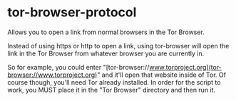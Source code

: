 # tor-browser-protocol
Allows you to open a link from normal browsers in the Tor Browser.

Instead of using https or http to open a link, using tor-browser will open the link in the Tor Browser from whatever browser you are currently in.

So for example, you could enter "[tor-browser://www.torproject.org](tor-browser://www.torproject.org)" and it'll open that website inside of Tor. Of course though, you'll need Tor already installed. In order for the script to work, you MUST place it in the "Tor Browser" directory and then run it.
